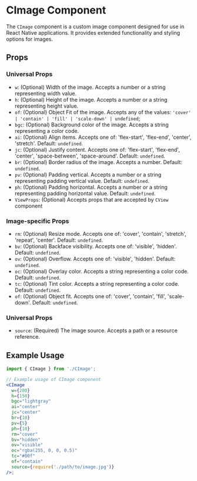 # CImage Component

The `CImage` component is a custom image component designed for use in React Native applications. It provides extended functionality and styling options for images.

## Props

### Universal Props

- `w`: (Optional) Width of the image. Accepts a number or a string representing width value.
- `h`: (Optional) Height of the image. Accepts a number or a string representing height value.
- `of`: (Optional) Object Fit of the image. Accepts any of the values: `'cover' | 'contain' | 'fill' | 'scale-down' | undefined`;
- `bgc`: (Optional) Background color of the image. Accepts a string representing a color code.
- `ai`: (Optional) Align items. Accepts one of: 'flex-start', 'flex-end', 'center', 'stretch'. Default: `undefined`.
- `jc`: (Optional) Justify content. Accepts one of: 'flex-start', 'flex-end', 'center', 'space-between', 'space-around'. Default: `undefined`.
- `br`: (Optional) Border radius of the image. Accepts a number. Default: `undefined`.
- `pv`: (Optional) Padding vertical. Accepts a number or a string representing padding vertical value. Default: `undefined`.
- `ph`: (Optional) Padding horizontal. Accepts a number or a string representing padding horizontal value. Default: `undefined`.
- `ViewProps`: (Optional) Accepts props that are accepted by `CView` component

### Image-specific Props

- `rm`: (Optional) Resize mode. Accepts one of: 'cover', 'contain', 'stretch', 'repeat', 'center'. Default: `undefined`.
- `bv`: (Optional) Backface visibility. Accepts one of: 'visible', 'hidden'. Default: `undefined`.
- `ov`: (Optional) Overflow. Accepts one of: 'visible', 'hidden'. Default: `undefined`.
- `oc`: (Optional) Overlay color. Accepts a string representing a color code. Default: `undefined`.
- `tc`: (Optional) Tint color. Accepts a string representing a color code. Default: `undefined`.
- `of`: (Optional) Object fit. Accepts one of: 'cover', 'contain', 'fill', 'scale-down'. Default: `undefined`.

### Universal Props

- `source`: (Required) The image source. Accepts a path or a resource reference.

## Example Usage

```jsx
import { CImage } from './CImage';

// Example usage of CImage component
<CImage
  w={200}
  h={150}
  bgc="lightgray"
  ai="center"
  jc="center"
  br={10}
  pv={5}
  ph={10}
  rm="cover"
  bv="hidden"
  ov="visible"
  oc="rgba(255, 0, 0, 0.5)"
  tc="#00f"
  of="contain"
  source={require('./path/to/image.jpg')}
/>;
```
